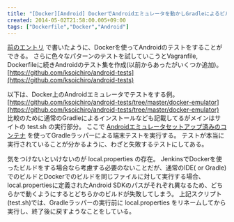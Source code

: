 ```yaml
---
title: "[Docker][Android] DockerでAndroidエミュレータを動かしGradleによるビルド＆テストを実行"
created: 2014-05-02T21:58:00.005+09:00
tags: ["Dockerfile","Docker","Android"]
---
```

[前のエントリ](https://blog.ksoichiro.com/ja/post/2014/05/docker-dockerfile/) で書いたように、Dockerを使ってAndroidのテストをすることができる。
さらに色々なパターンのテストを試していこうとVagranfile, Dockerfileに続きAndroidのテスト集を作成(以前からあったがいくつか追加)。
[https://github.com/ksoichiro/android-tests](https://github.com/ksoichiro/android-tests)
<!--more-->
以下は、Docker上のAndroidエミュレータでテストをする例。
[https://github.com/ksoichiro/android-tests/tree/master/docker-emulator](https://github.com/ksoichiro/android-tests/tree/master/docker-emulator)
比較のために通常のGradleによるインストールなども記載してるがメインはサイトの test.sh の実行部分。
ここで [Androidエミュレータセットアップ済みのコンテナ](https://index.docker.io/u/ksoichiro/android-emulator/) を使ってGradleラッパーによる端末テストを実行する。
テストが本当に実行されていることが分かるように、わざと失敗するテストにしてある。

気をつけないといけないのが local.properties の存在。
JenkinsでDockerを使ったビルドをする場合なら考慮する必要のないことだが、通常のIDE( or Gradle)でのビルドとDockerでのビルドを同じファイルに対して実行する場合、local.propertiesに定義されたAndroid SDKのパスがそれぞれ異なるため、どちらかで動くようにするとどちらかのビルドが失敗してしまう。
上記スクリプト(test.sh)では、Gradleラッパーの実行前に local.properties をリネームしてから実行し、終了後に戻すようなことをしている。
